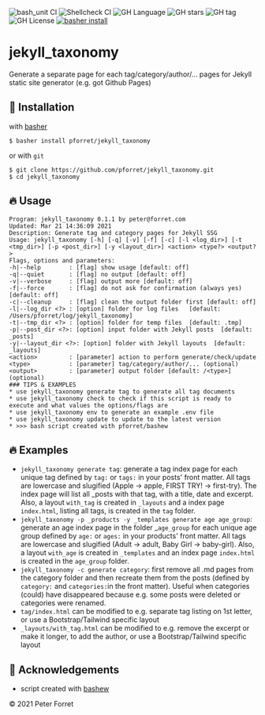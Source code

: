 ![bash_unit CI](https://github.com/pforret/jekyll_taxonomy/workflows/bash_unit%20CI/badge.svg)
![Shellcheck CI](https://github.com/pforret/jekyll_taxonomy/workflows/Shellcheck%20CI/badge.svg)
![GH Language](https://img.shields.io/github/languages/top/pforret/jekyll_taxonomy)
![GH stars](https://img.shields.io/github/stars/pforret/jekyll_taxonomy)
![GH tag](https://img.shields.io/github/v/tag/pforret/jekyll_taxonomy)
![GH License](https://img.shields.io/github/license/pforret/jekyll_taxonomy)
[![basher install](https://img.shields.io/badge/basher-install-white?logo=gnu-bash&style=flat)](https://basher.gitparade.com/package/)

# jekyll_taxonomy

Generate a separate page for each tag/category/author/... pages for Jekyll static site generator (e.g. got Github Pages)

## 🚀 Installation

with [basher](https://github.com/basherpm/basher)

	$ basher install pforret/jekyll_taxonomy

or with `git`

	$ git clone https://github.com/pforret/jekyll_taxonomy.git
	$ cd jekyll_taxonomy

## 🔥 Usage
```
Program: jekyll_taxonomy 0.1.1 by peter@forret.com
Updated: Mar 21 14:36:09 2021
Description: Generate tag and category pages for Jekyll SSG
Usage: jekyll_taxonomy [-h] [-q] [-v] [-f] [-c] [-l <log_dir>] [-t <tmp_dir>] [-p <post_dir>] [-y <layout_dir>] <action> <type?> <output?>
Flags, options and parameters:
-h|--help        : [flag] show usage [default: off]
-q|--quiet       : [flag] no output [default: off]
-v|--verbose     : [flag] output more [default: off]
-f|--force       : [flag] do not ask for confirmation (always yes) [default: off]
-c|--cleanup     : [flag] clean the output folder first [default: off]
-l|--log_dir <?> : [option] folder for log files   [default: /Users/pforret/log/jekyll_taxonomy]
-t|--tmp_dir <?> : [option] folder for temp files  [default: .tmp]
-p|--post_dir <?>: [option] input folder with Jekyll posts  [default: _posts]
-y|--layout_dir <?>: [option] folder with Jekyll layouts  [default: _layouts]
<action>         : [parameter] action to perform generate/check/update
<type>           : [parameter] tag/category/author/... (optional)
<output>         : [parameter] output folder [default: /<type>] (optional)
### TIPS & EXAMPLES
* use jekyll_taxonomy generate tag to generate all tag documents
* use jekyll_taxonomy check to check if this script is ready to execute and what values the options/flags are
* use jekyll_taxonomy env to generate an example .env file
* use jekyll_taxonomy update to update to the latest version
* >>> bash script created with pforret/bashew
```

## 🔥 Examples

* `jekyll_taxonomy generate tag`: generate a tag index page for each unique tag defined by `tag:` or `tags:` in your posts' front matter. All tags are lowercase and slugified (Apple -> apple, FIRST TRY! -> first-try). The index page will list all _posts with that tag, with a title, date and excerpt. Also, a layout `with_tag` is created in `_layouts` and a index page `index.html`, listing all tags, is created in the `tag` folder.
* `jekyll_taxonomy -p _products -y _templates generate age age_group`: generate an age index page in the folder _`age_group` for each unique age group defined by `age:` or `ages:` in your products' front matter. All tags are lowercase and slugified (Adult -> adult, Baby Girl -> baby-girl). Also, a layout `with_age` is created in `_templates` and an index page `index.html` is created in the `age_group` folder.
* `jekyll_taxonomy -c generate category`: first remove all .md pages from the category folder and then recreate them from the posts (defined by `category:` and `categories:`in the front matter). Useful when categories (could) have disappeared because e.g. some posts were deleted or categories were renamed.
* `tag/index.html` can be modified to e.g. separate tag listing on 1st letter, or use a Bootstrap/Tailwind specific layout
* `_layouts/with_tag.html` can be modified to e.g. remove the excerpt or make it longer, to add the author, or use a Bootstrap/Tailwind specific layout

## 📝 Acknowledgements

* script created with [bashew](https://github.com/pforret/bashew)

&copy; 2021 Peter Forret
